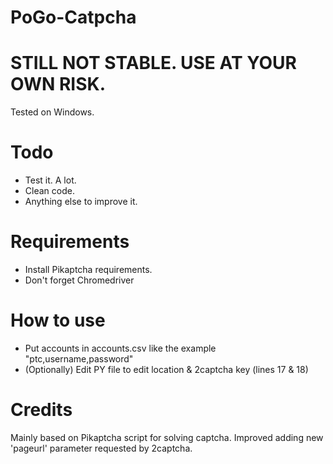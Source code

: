 # PoGo-Catpcha

# STILL NOT STABLE. USE AT YOUR OWN RISK.
Tested on Windows.

# Todo
- Test it. A lot.
- Clean code.
- Anything else to improve it.

# Requirements
- Install Pikaptcha requirements.
- Don't forget Chromedriver

# How to use
- Put accounts in accounts.csv like the example "ptc,username,password"
- (Optionally) Edit PY file to edit location & 2captcha key (lines 17 & 18)

# Credits
Mainly based on Pikaptcha script for solving captcha. Improved adding new 'pageurl' parameter requested by 2captcha.
